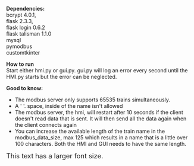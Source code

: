 **Dependencies:**                                          
bcrypt 4.0.1,                                          
flask 2.3.3,                             
flask login 0.6.2                                          
flask talisman 1.1.0                                          
mysql                                          
pymodbus                                          
customtkinter                                          

**How to run**                                          
Start either hmi.py or gui.py. gui.py will log an error every second until the HMI.py starts but the error can be neglected. 

**Good to know:**
* The modbus server only supports 65535 trains simultaneously. 
* A ' '. space, inside of the name isn't allowed
* The modbus server, the hmi, will restart after 10 seconds if the client doesn't read data that is sent. It will then send all the data again when the client connects again
* You can increase the available length of the train name in the modbus_data_size, max 125 which results in a name that is a little over 100 characters. Both the HMI and GUI needs to have the same length.  

<span style="font-size: 18px;">This text has a larger font size.</span>
